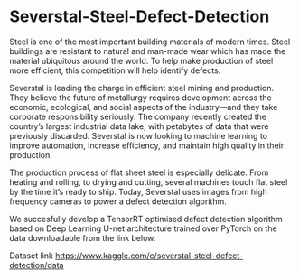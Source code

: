 # Severstal-Steel-Defect-Detection

Steel is one of the most important building materials of modern times. Steel buildings are resistant to natural and man-made wear which has made the material ubiquitous around the world. To help make production of steel more efficient, this competition will help identify defects.

Severstal is leading the charge in efficient steel mining and production. They believe the future of metallurgy requires development across the economic, ecological, and social aspects of the industry—and they take corporate responsibility seriously. The company recently created the country’s largest industrial data lake, with petabytes of data that were previously discarded. Severstal is now looking to machine learning to improve automation, increase efficiency, and maintain high quality in their production.

The production process of flat sheet steel is especially delicate. From heating and rolling, to drying and cutting, several machines touch flat steel by the time it’s ready to ship. Today, Severstal uses images from high frequency cameras to power a defect detection algorithm.

We succesfully develop a TensorRT optimised defect detection algorithm based on Deep Learning U-net architecture trained over PyTorch on the data downloadable from the link below.

Dataset link https://www.kaggle.com/c/severstal-steel-defect-detection/data
